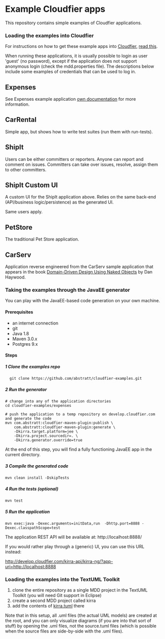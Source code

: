Example Cloudfier apps
================================================================================

This repository contains simple examples of Cloudfier applications.

### Loading the examples into Cloudfier

For instructions on how to get these example apps into [Cloudfier](http://cloudfier.com), 
[read this](http://cloudfier.com/doc/creating/examples/).

When running these applications, it is usually possible to login as user 'guest' 
(no password), except if the application does not support anonymous login (check 
the mdd.properties file). The descriptions below include some examples of credentials
that can be used to log in.


Expenses
--------------------------------------------------------------------------------

See Expenses example application [own documentation](expenses/) for more information.

CarRental
--------------------------------------------------------------------------------
Simple app, but shows how to write test suites (run them with run-tests).

ShipIt
--------------------------------------------------------------------------------

Users can be either committers or reporters. Anyone can report and comment on issues. 
Committers can take over issues, resolve, assign them to other committers.

ShipIt Custom UI
--------------------------------------------------------------------------------

A custom UI for the ShipIt application above. Relies on the same back-end (API/business logic/persistence) as the generated UI.

Same users apply.

PetStore
--------------------------------------------------------------------------------

The traditional Pet Store application.

CarServ
--------------------------------------------------------------------------------

Application reverse engineered from the CarServ sample application that appears in the book 
[Domain-Driven Design Using Naked Objects](http://pragprog.com/book/dhnako/domain-driven-design-using-naked-objects) by Dan Haywood.


### Taking the examples through the JavaEE generator

You can play with the JavaEE-based code generation on your own machine.

#### Prerequisites

* an internet connection
* git
* Java 1.8
* Maven 3.0.x
* Postgres 9.x

#### Steps

##### 1 Clone the examples repo

```
  git clone https://github.com/abstratt/cloudfier-examples.git
```

##### 2 Run the generator

```
# change into any of the application directories
cd cloudfier-examples/expenses

# push the application to a temp repository on develop.cloudfier.com and generate the code
mvn com.abstratt:cloudfier-maven-plugin:publish \
    com.abstratt:cloudfier-maven-plugin:generate \
    -Dkirra.target.platform=jee \
    -Dkirra.project.sourcedir=. \
    -Dkirra.generator.override=true
```
At the end of this step, you will find a fully functioning JavaEE app in the current directory.

##### 3 Compile the generated code

```
mvn clean install -DskipTests
```

##### 4 Run the tests (optional)

```
mvn test
```

##### 5 Run the application

```
mvn exec:java -Dexec.arguments=initData,run  -Dhttp.port=8888 -Dexec.classpathScope=test
```

The application REST API will be available at: http://localhost:8888/

If you would rather play through a (generic) UI, you can use this URL instead:

http://develop.cloudfier.com/kirra-api/kirra-ng/?app-uri=http://localhost:8888


### Loading the examples into the TextUML Toolkit

1. clone the entire repository as a single MDD project in the TextUML Toolkit (you will need Git support in Eclipse)
2. create a second MDD project called kirra
3. add the contents of [kirra.tuml](https://github.com/abstratt/cloudfier/blob/master/kirra-mdd/com.abstratt.kirra.mdd.core/models/kirra.tuml) there

Note that in this setup, all .uml files (the actual UML models) are created at the root, and you can only visualize diagrams (if you are into that sort of stuff) by opening the .uml files, not the source.tuml files (which is possible when the source files are side-by-side with the .uml files).

